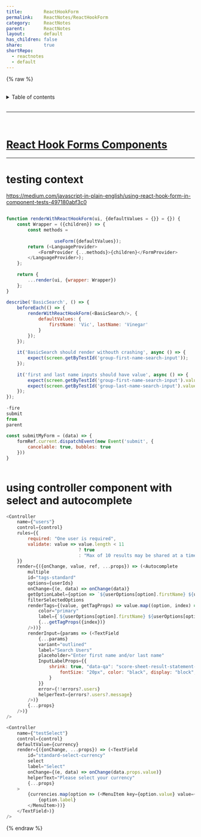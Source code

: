 ```yaml
---  
title:        ReactHookForm      
permalink:    ReactNotes/ReactHookForm      
category:     ReactNotes      
parent:       ReactNotes      
layout:       default      
has_children: false      
share:        true      
shortRepo:      
  - reactnotes      
  - default                
---  
```

    
{% raw %}      
<br/>    
    
<details markdown="block">                      
<summary>                      
Table of contents                      
</summary>                      
{: .text-delta }                      
1. TOC                      
{:toc}                      
</details>                      
    
<br/>                      
    
***                      
    
<br/>      
    
# [React Hook Forms Components](https://github.com/14paxton/ReactHookFormDynamicComponents)    
    
      
---  
    
# testing context    
    
<https://medium.com/javascript-in-plain-english/using-react-hook-form-in-component-tests-497180abf3c0>    
    
```javascript      
      
function renderWithReactHookForm(ui, {defaultValues = {}} = {}) {      
    const Wrapper = ({children}) => {      
        const methods =      
      
                  useForm({defaultValues});      
        return (<LanguageProvider>      
            <FormProvider {...methods}>{children}</FormProvider>      
        </LanguageProvider>);      
    };      
      
    return {      
        ...render(ui, {wrapper: Wrapper})      
    };      
}      
      
describe('BasicSearch', () => {      
    beforeEach(() => {      
        renderWithReactHookForm(<BasicSearch/>, {      
            defaultValues: {      
                firstName: 'Vic', lastName: 'Vinegar'      
            }      
        });      
    });      
      
    it('BasicSearch should render withouth crashing', async () => {      
        expect(screen.getByTestId('group-first-name-search-input'));      
    });      
      
    it('first and last name inputs should have value', async () => {      
        expect(screen.getByTestId('group-first-name-search-input').value).toEqual('Vic');      
        expect(screen.getByTestId('group-last-name-search-input').value).toEqual('Vinegar');      
    });      
});      
      
-fire      
submit      
from      
parent      
      
const submitMyForm = (data) => {      
    formRef.current.dispatchEvent(new Event('submit', {      
        cancelable: true, bubbles: true      
    }))      
}      
      
```      
    
# using controller component with select and autocomplete    
    
```javascript      
<Controller      
    name={"users"}      
    control={control}      
    rules={{      
        required: "One user is required",      
        validate: value => value.length < 11      
                           ? true      
                           : "Max of 10 results may be shared at a time. "      
    }}      
    render={({onChange, value, ref, ...props}) => (<Autocomplete      
        multiple      
        id="tags-standard"      
        options={userIds}      
        onChange={(e, data) => onChange(data)}      
        getOptionLabel={option => `${userOptions[option].firstName} ${userOptions[option].lastName}`}      
        filterSelectedOptions      
        renderTags={(value, getTagProps) => value.map((option, index) => (<Chip      
            color="primary"      
            label={`${userOptions[option].firstName} ${userOptions[option].lastName}`}      
            {...getTagProps({index})}      
        />))}      
        renderInput={params => (<TextField      
            {...params}      
            variant="outlined"      
            label="Search Users"      
            placeholder="Enter first name and/or last name"      
            InputLabelProps={{      
                shrink: true, "data-qa": "score-sheet-result-statement-label", style: {      
                    fontSize: "20px", color: "black", display: "block", fontFamily: "Open Sans, sans-serif", fontWeight: 700      
                }      
            }}      
            error={!!errors?.users}      
            helperText={errors?.users?.message}      
        />)}      
        {...props}      
    />)}      
/>      
```      
    
```javascript      
<Controller      
    name={"testSelect"}      
    control={control}      
    defaultValue={currency}      
    render={({onChange, ...props}) => (<TextField      
        id="standard-select-currency"      
        select      
        label="Select"      
        onChange={(e, data) => onChange(data.props.value)}      
        helperText="Please select your currency"      
        {...props}      
    >      
        {currencies.map(option => (<MenuItem key={option.value} value={option.value}>      
            {option.label}      
        </MenuItem>))}      
    </TextField>)}      
/>      
```      
    
{% endraw %}